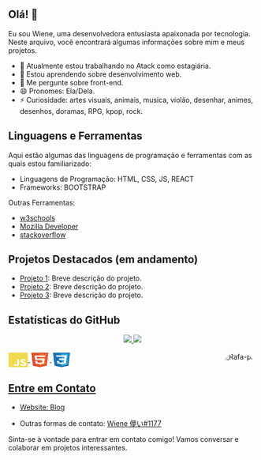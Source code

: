 ## Olá! 👋

Eu sou Wiene, uma desenvolvedora entusiasta apaixonada por tecnologia. Neste arquivo, você encontrará algumas informações sobre mim e meus projetos.

- 🔭 Atualmente estou trabalhando no Atack como estagiária.
- 🌱 Estou aprendendo sobre desenvolvimento web.
- 💬 Me pergunte sobre front-end.
- 😄 Pronomes: Ela/Dela.
- ⚡ Curiosidade: artes visuais, animais, musica, violão, desenhar, animes, desenhos, doramas, RPG, kpop, rock.

## Linguagens e Ferramentas

Aqui estão algumas das linguagens de programação e ferramentas com as quais estou familiarizado:

- Linguagens de Programação: HTML, CSS, JS, REACT
- Frameworks: BOOTSTRAP

Outras Ferramentas:
- [w3schools](https://www.w3schools.com/)
- [Mozilla Developer](https://developer.mozilla.org)
- [stackoverflow](https://stackoverflow.com/)

## Projetos Destacados (em andamento)

- [Projeto 1](link_para_projeto_1): Breve descrição do projeto.
- [Projeto 2](link_para_projeto_2): Breve descrição do projeto.
- [Projeto 3](link_para_projeto_3): Breve descrição do projeto.

## Estatísticas do GitHub

<div align="center">
  <a href="https://github.com/wenrkive">
  <img height="180em" src="https://github-readme-stats.vercel.app/api?username=wenrkive&show_icons=true&theme=gotham&include_all_commits=true&count_private=true"/>
  <img height="180em" src="https://github-readme-stats.vercel.app/api/top-langs/?username=wenrkive&layout=compact&langs_count=7&theme=gotham"/>
</div>
  
  <div style="display: inline_block"><br>
  <img align="center" alt="Ane-Js" height="30" width="40" src="https://raw.githubusercontent.com/devicons/devicon/master/icons/javascript/javascript-plain.svg">
  <img align="center" alt="Ane-HTML" height="30" width="40" src="https://raw.githubusercontent.com/devicons/devicon/master/icons/html5/html5-original.svg">
  <img align="center" alt="Ane-CSS" height="30" width="40" src="https://raw.githubusercontent.com/devicons/devicon/master/icons/css3/css3-original.svg">
         
<img align="right" alt="Rafa-pic" height="150" style="border-radius:50px;" src="https://64.media.tumblr.com/f39b0cfcbaf58fec6df144034c872eda/403f8afa359b3033-cc/s1280x1920/2f87781acd402ac1d141bee03699c524559f81f8.pnj">
  
    
## Entre em Contato

- Website: [Blog](wenrkive.github.io)

- Outras formas de contato: [Wiene 儚い#1177](https://discord.gg/G4mTEKqh)

Sinta-se à vontade para entrar em contato comigo! Vamos conversar e colaborar em projetos interessantes.
